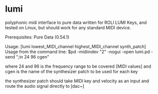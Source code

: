 # lumi
polyphonic midi interface to pure data
written for ROLI LUMI Keys, and tested on Linux, 
but should work for any standard MIDI device.

Prerequisites: Pure Data (0.54.1)

Usage: [lumi lowest_MIDI_channel highest_MIDI_channel synth_patch]
Usage from the command line: $pd -midiindev "2" -nogui -open lumi.pd -send ";in 24 96 cgen"

where 24 and 96 is the frequency range to be covered [MIDI values]
and cgen is the name of the synthesizer patch to be used for each key

the synthesizer patch should take MIDI key and velocity as an input and
route the audio signal directly to [dac~]

